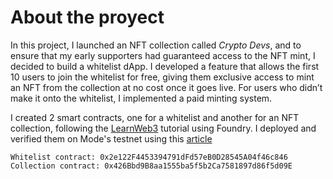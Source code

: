 # About the proyect

In this project, I launched an NFT collection called _Crypto Devs_, and to ensure that my early supporters had guaranteed access to the NFT mint, I decided to build a whitelist dApp. I developed a feature that allows the first 10 users to join the whitelist for free, giving them exclusive access to mint an NFT from the collection at no cost once it goes live. For users who didn’t make it onto the whitelist, I implemented a paid minting system.


I created 2 smart contracts, one for a whitelist and another for an NFT collection, following the [LearnWeb3](https://learnweb3.io/degrees/ethereum-developer-degree/sophomore/build-an-nft-collection-with-a-whitelist-using-foundry-and-solidity/) tutorial using Foundry. I deployed and verified them on Mode's testnet using this [article](https://dev.to/modenetwork/how-to-deploy-and-verify-a-smart-contract-on-modes-blockchain-using-foundry-2p5n)

```shell
Whitelist contract: 0x2e122F4453394791dFd57eB0D28545A04f46c846
Collection contract: 0x426Bbd9B8aa1555ba5f5b2Ca7581897d86f5d09E
```